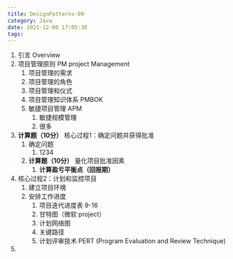 ```yaml
---
title: DesignPatterns-09
category: Java
date: 2021-12-08 17:05:30
tags:
---
```

1. 引言 Overview
2. 项目管理原则 PM project Management
   1. 项目管理的需求
   2. 项目管理的角色
   3. 项目管理和仪式
   4. 项目管理知识体系 PMBOK
   5. 敏捷项目管理 APM
      1. 敏捷规模管理
      2. 很多
3. **计算题（10分）** 核心过程1：确定问题并获得批准
   1. 确定问题
      1. 1234
   2. **计算题（10分）** 量化项目批准因素
      1. **计算盈亏平衡点（回报期）**
4. 核心过程2：计划和监控项目
   1. 建立项目环境
   2. 安排工作进度
      1. 项目迭代进度表 9-16    
      2. 甘特图（微软 project）
      3. 计划网络图
      4. 关键路径
      5. 计划评审技术 PERT (Program Evaluation and Review Technique)
5. 
